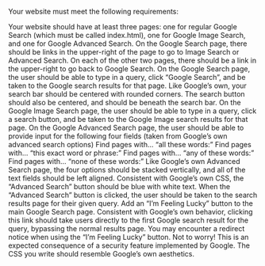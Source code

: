 Your website must meet the following requirements:

Your website should have at least three pages: one for regular Google Search (which must be called index.html), one for Google Image Search, and one for Google Advanced Search.
On the Google Search page, there should be links in the upper-right of the page to go to Image Search or Advanced Search. On each of the other two pages, there should be a link in the upper-right to go back to Google Search.
On the Google Search page, the user should be able to type in a query, click “Google Search”, and be taken to the Google search results for that page.
Like Google’s own, your search bar should be centered with rounded corners. The search button should also be centered, and should be beneath the search bar.
On the Google Image Search page, the user should be able to type in a query, click a search button, and be taken to the Google Image search results for that page.
On the Google Advanced Search page, the user should be able to provide input for the following four fields (taken from Google’s own advanced search options)
Find pages with… “all these words:”
Find pages with… “this exact word or phrase:”
Find pages with… “any of these words:”
Find pages with… “none of these words:”
Like Google’s own Advanced Search page, the four options should be stacked vertically, and all of the text fields should be left aligned.
Consistent with Google’s own CSS, the “Advanced Search” button should be blue with white text.
When the “Advanced Search” button is clicked, the user should be taken to the search results page for their given query.
Add an “I’m Feeling Lucky” button to the main Google Search page. Consistent with Google’s own behavior, clicking this link should take users directly to the first Google search result for the query, bypassing the normal results page.
You may encounter a redirect notice when using the “I’m Feeling Lucky” button. Not to worry! This is an expected consequence of a security feature implemented by Google.
The CSS you write should resemble Google’s own aesthetics.
